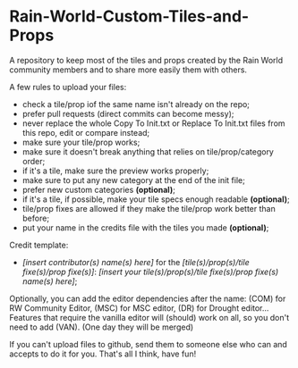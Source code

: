 # Rain-World-Custom-Tiles-and-Props
A repository to keep most of the tiles and props created by the Rain World community members and to share more easily them with others.

A few rules to upload your files:
- check a tile/prop iof the same name isn't already on the repo;
- prefer pull requests (direct commits can become messy);
- never replace the whole Copy To Init.txt or Replace To Init.txt files from this repo, edit or compare instead;
- make sure your tile/prop works;
- make sure it doesn't break anything that relies on tile/prop/category order;
- if it's a tile, make sure the preview works properly;
- make sure to put any new category at the end of the init file;
- prefer new custom categories **(optional)**;
- if it's a tile, if possible, make your tile specs enough readable **(optional)**;
- tile/prop fixes are allowed if they make the tile/prop work better than before;
- put your name in the credits file with the tiles you made **(optional)**;

Credit template:
- *[insert contributor(s) name(s) here]* for the *[tile(s)/prop(s)/tile fixe(s)/prop fixe(s)]*: *[insert your tile(s)/prop(s)/tile fixe(s)/prop fixe(s) name(s) here]*;

Optionally, you can add the editor dependencies after the name: (COM) for RW Community Editor, (MSC) for MSC editor, (DR) for Drought editor... Features that require the vanilla editor will (should) work on all, so you don't need to add (VAN).
(One day they will be merged)

If you can't upload files to github, send them to someone else who can and accepts to do it for you.
That's all I think, have fun!
